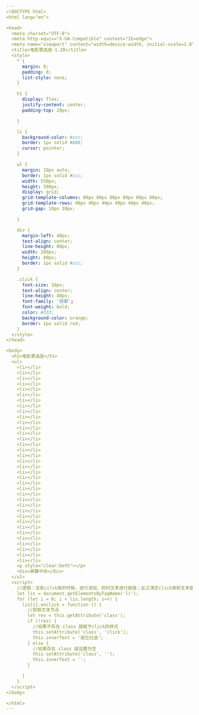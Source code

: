 ```yaml
---
<!DOCTYPE html>
<html lang="en">

<head>
  <meta charset="UTF-8">
  <meta http-equiv="X-UA-Compatible" content="IE=edge">
  <meta name="viewport" content="width=device-width, initial-scale=1.0">
  <title>电影票选座-1.20</title>
  <style>
    * {
      margin: 0;
      padding: 0;
      list-style: none;
    }

    h1 {
      display: flex;
      justify-content: center;
      padding-top: 20px;

    }

    li {
      background-color: #ccc;
      border: 1px solid #888;
      cursor: pointer;
    }

    ul {
      margin: 10px auto;
      border: 1px solid #ccc;
      width: 550px;
      height: 390px;
      display: grid;
      grid-template-columns: 80px 80px 80px 80px 80px 80px;
      grid-template-rows: 40px 40px 40px 40px 40px 40px;
      grid-gap: 10px 10px;

    }

    div {
      margin-left: 40px;
      text-align: center;
      line-height: 80px;
      width: 280px;
      height: 80px;
      border: 1px solid #ccc;
    }

    .click {
      font-size: 10px;
      text-align: center;
      line-height: 40px;
      font-family: '仿宋';
      font-weight: bold;
      color: #333;
      background-color: orange;
      border: 1px solid red;
    }
  </style>
</head>

<body>
  <h1>电影票选座</h1>
  <ul>
    <li></li>
    <li></li>
    <li></li>
    <li></li>
    <li></li>
    <li></li>
    <li></li>
    <li></li>
    <li></li>
    <li></li>
    <li></li>
    <li></li>
    <li></li>
    <li></li>
    <li></li>
    <li></li>
    <li></li>
    <li></li>
    <li></li>
    <li></li>
    <li></li>
    <li></li>
    <li></li>
    <li></li>
    <li></li>
    <li></li>
    <li></li>
    <li></li>
    <li></li>
    <li></li>
    <li></li>
    <li></li>
    <li></li>
    <li></li>
    <li></li>
    <li></li>
    <p style="clear:both"></p>
    <div>屏幕中央</div>
  </ul>
  <script>
    //逻辑：没有cilck类的时候，进行添加，同时文本进行赋值；反之清空click类和文本值
    let lis = document.getElementsByTagName('li');
    for (let i = 0; i < lis.length; i++) {
      lis[i].onclick = function () {
        //获取文本节点
        let res = this.getAttribute('class');
        if (!res) {
          //如果不存在 class 就赋予click的样式
          this.setAttribute('class', 'click');
          this.innerText = '座位已选';
        } else {
          //如果存在 class 就设置为空
          this.setAttribute('class', '');
          this.innerText = '';
        }

      }
    }
  </script>
</body>

</html>
---
```

